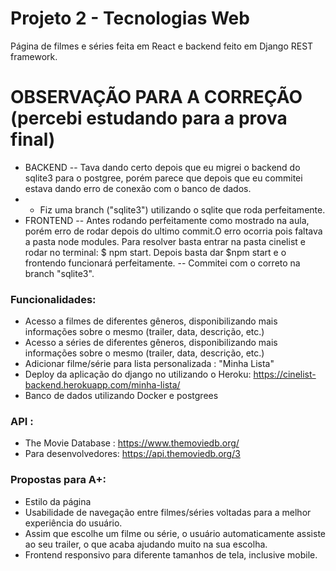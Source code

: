 # Projeto 2 - Tecnologias Web

Página de filmes e séries feita em React e backend feito em Django REST framework. 

# OBSERVAÇÃO PARA A CORREÇÃO (percebi estudando para a prova final)
- BACKEND
-- Tava dando certo depois que eu migrei o backend do sqlite3 para o postgree, porém parece que depois que eu commitei estava dando erro de conexão com o banco de dados.
- - Fiz uma branch ("sqlite3") utilizando o sqlite que roda perfeitamente. 
- FRONTEND
-- Antes rodando perfeitamente como mostrado na aula, porém erro de rodar depois do ultimo commit.O erro ocorria pois faltava a pasta node modules. Para resolver basta entrar na pasta cinelist e rodar no terminal: $ npm start. Depois basta dar $npm start e o frontendo funcionará perfeitamente. 
-- Commitei com o correto na branch "sqlite3".

### Funcionalidades:

- Acesso a filmes de diferentes gêneros, disponibilizando mais informações sobre o mesmo (trailer, data, descrição, etc.)
- Acesso a séries de diferentes gêneros, disponibilizando mais informações sobre o mesmo (trailer, data, descrição, etc.)
- Adicionar filme/série para lista personalizada : "Minha Lista"
- Deploy da aplicação do django no utilizando o Heroku: https://cinelist-backend.herokuapp.com/minha-lista/
- Banco de dados utilizando Docker e postgrees 

### API :

- The Movie Database : https://www.themoviedb.org/
- Para desenvolvedores: https://api.themoviedb.org/3

### Propostas para A+: 

- Estilo da página 
- Usabilidade de navegação entre filmes/séries voltadas para a melhor experiência do usuário. 
- Assim que escolhe um filme ou série, o usuário automaticamente assiste ao seu trailer, o que acaba ajudando muito na sua escolha. 
- Frontend responsivo para diferente tamanhos de tela, inclusive mobile. 

